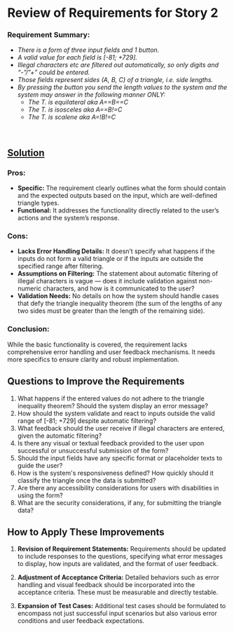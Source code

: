 # Review of Requirements for Story 2

### Requirement Summary:

- *There is a form of three input fields and 1 button.*  
- *A valid value for each field is [-81; +729].*  
- *Illegal characters etc are filtered out automatically, so only digits and “-”/”+” could be entered.*  
- *Those fields represent sides (A, B, C) of a triangle, i.e. side lengths.*  
- *By pressing the button you send the length values to the system and the system may answer in the following manner ONLY:*  
    - *The T. is equilateral aka A==B==C*  
    - *The T. is isosceles aka A==B!=C*  
     - *The T. is scalene aka A=!B!=C*  

<br>

## [Solution](#)

### Pros:

- **Specific:** The requirement clearly outlines what the form should contain and the expected outputs based on the input, which are well-defined triangle types.
- **Functional:** It addresses the functionality directly related to the user’s actions and the system’s response.

### Cons:

- **Lacks Error Handling Details:** It doesn’t specify what happens if the inputs do not form a valid triangle or if the inputs are outside the specified range after filtering.
- **Assumptions on Filtering:** The statement about automatic filtering of illegal characters is vague — does it include validation against non-numeric characters, and how is it communicated to the user?
- **Validation Needs:** No details on how the system should handle cases that defy the triangle inequality theorem (the sum of the lengths of any two sides must be greater than the length of the remaining side).

### Conclusion:

While the basic functionality is covered, the requirement lacks comprehensive error handling and user feedback mechanisms. It needs more specifics to ensure clarity and robust implementation.

## Questions to Improve the Requirements

1. What happens if the entered values do not adhere to the triangle inequality theorem? Should the system display an error message?
2. How should the system validate and react to inputs outside the valid range of [-81; +729] despite automatic filtering?
3. What feedback should the user receive if illegal characters are entered, given the automatic filtering?
4. Is there any visual or textual feedback provided to the user upon successful or unsuccessful submission of the form?
5. Should the input fields have any specific format or placeholder texts to guide the user?
6. How is the system's responsiveness defined? How quickly should it classify the triangle once the data is submitted?
7. Are there any accessibility considerations for users with disabilities in using the form?
8. What are the security considerations, if any, for submitting the triangle data?

## How to Apply These Improvements

1. **Revision of Requirement Statements:** Requirements should be updated to include responses to the questions, specifying what error messages to display, how inputs are validated, and the format of user feedback.

2. **Adjustment of Acceptance Criteria:** Detailed behaviors such as error handling and visual feedback should be incorporated into the acceptance criteria. These must be measurable and directly testable.

3. **Expansion of Test Cases:** Additional test cases should be formulated to encompass not just successful input scenarios but also various error conditions and user feedback expectations.